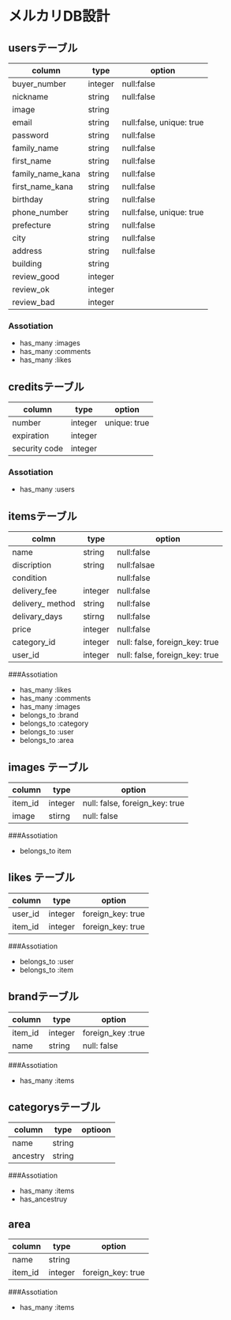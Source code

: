 # メルカリDB設計

## usersテーブル
|  column |   type|option   |
|---|---|---|
|  buyer_number |integer   |  null:false|
| nickname  |  string |  null:false |
|image| string||
|  email |  string |  null:false, unique: true |
| password|string|null:false|
|family_name   |  string |  null:false |
|  first_name |  string | null:false  |
|family_name_kana   |  string |   null:false|
|  first_name_kana | string  |  null:false |
|  birthday |  string | null:false  |
|   phone_number|   string|  null:false, unique: true |
| prefecture  | string  |  null:false |
|city|string|null:false|
|address|string|null:false|
|building|string||
|review_good|integer||
|review_ok|integer||
|review_bad|integer||
### Assotiation
- has_many :images
- has_many :comments
- has_many :likes
## creditsテーブル
|  column |type   |   option|
|---|---|---|
| number  |   integer|  unique: true |
| expiration  | integer  |   |
| security code  | integer  |   |
### Assotiation
- has_many :users
## itemsテーブル
|colmn|type|option   |
|---|---|---|
|  name |  string |  null:false |
|   discription|string   |null:falsae   |
|condition   |   | null:false  |
| delivery_fee   |   integer|  null:false |
| delivery_ method|string   | null:false  |
|delivary_days|stirng|null:false|
| price  |  integer | null:false  |
|category_id | integer |  null: false, foreign_key: true  |
|  user_id |   integer| null: false, foreign_key: true  |

###Assotiation
- has_many :likes
- has_many :comments
- has_many :images
- belongs_to :brand
- belongs_to :category
- belongs_to :user
- belongs_to :area
## images テーブル
|column   | type  |option   |
|---|---|---|
|  item_id |   integer|  null: false, foreign_key: true |
|  image |   stirng| null: false  |
###Assotiation
- belongs_to item

## likes テーブル
| column  | type  | option  |
|---|---|---|
|  user_id | integer  |  foreign_key: true |
|  item_id |   integer|  foreign_key: true |



###Assotiation
- belongs_to :user
- belongs_to :item
## brandテーブル
|   column|   type| option  |
|---|---|---|
|  item_id | integer  | foreign_key :true |
|name|string|null: false|
###Assotiation
- has_many :items

## categorysテーブル
|  column |type   |   optioon|
|---|---|---|
| name  | string  |   |
| ancestry  |string   |   |
###Assotiation
- has_many :items
- has_ancestruy
## area
|   column| type  | option  |
|---|---|---|
| name  | string  |   |
| item_id  |  integer | foreign_key: true  |

###Assotiation
- has_many :items